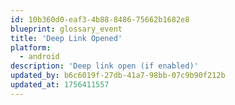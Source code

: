 ```yaml
---
id: 10b360d0-eaf3-4b88-8486-75662b1682e8
blueprint: glossary_event
title: 'Deep Link Opened'
platform:
  - android
description: 'Deep link open (if enabled)'
updated_by: b6c6019f-27db-41a7-98bb-07c9b90f212b
updated_at: 1756411557
---
```

